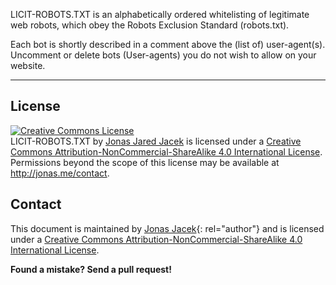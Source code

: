 LICIT-ROBOTS.TXT is an alphabetically ordered whitelisting of legitimate web robots, which obey the Robots Exclusion Standard (robots.txt). 

Each bot is shortly described in a comment above the (list of) user-agent(s). Uncomment or delete bots (User-agents) you do not wish to allow on your website.

***

## License

<a rel="license" href="http://creativecommons.org/licenses/by-nc-sa/4.0/"><img alt="Creative Commons License" style="border-width:0" src="https://i.creativecommons.org/l/by-nc-sa/4.0/88x31.png" /></a><br /><span xmlns:dct="http://purl.org/dc/terms/" href="http://purl.org/dc/dcmitype/Text" property="dct:title" rel="dct:type">LICIT-ROBOTS.TXT</span> by <a xmlns:cc="http://creativecommons.org/ns#" href="https://github.com/jonasjacek/licit-robots" property="cc:attributionName" rel="cc:attributionURL">Jonas Jared Jacek</a> is licensed under a <a rel="license" href="http://creativecommons.org/licenses/by-nc-sa/4.0/">Creative Commons Attribution-NonCommercial-ShareAlike 4.0 International License</a>.<br />Permissions beyond the scope of this license may be available at <a xmlns:cc="http://creativecommons.org/ns#" href="http://jonas.me/contact" rel="cc:morePermissions">http://jonas.me/contact</a>.

## Contact

This document is maintained by [Jonas Jacek](http://jonas.me/){: rel="author"} and is licensed under a [Creative Commons Attribution-NonCommercial-ShareAlike 4.0 International License](http://creativecommons.org/licenses/by-nc-sa/4.0/).

**Found a mistake? Send a pull request!**
